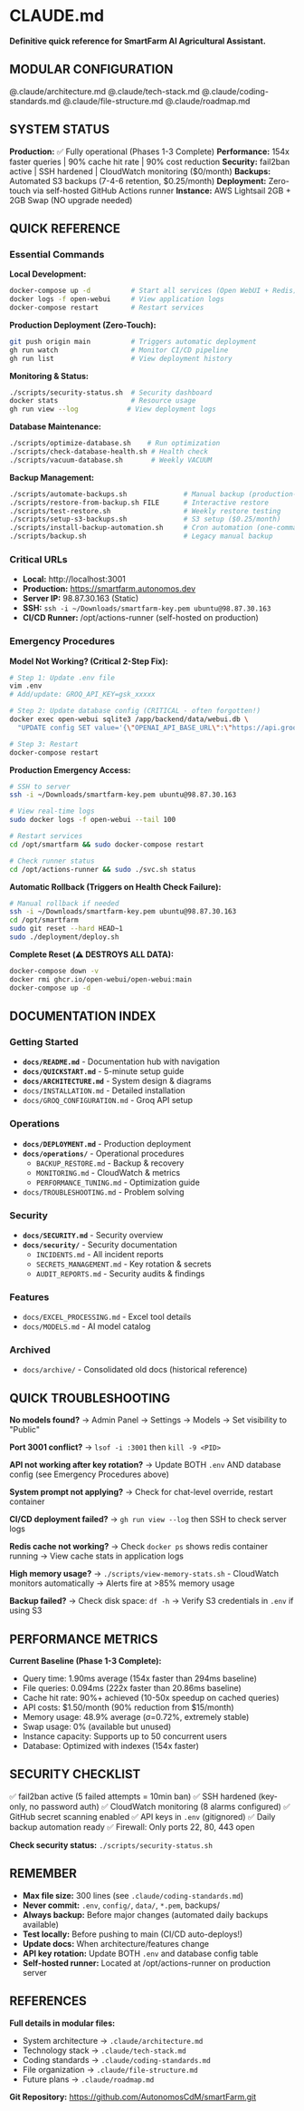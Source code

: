 # CLAUDE.md

**Definitive quick reference for SmartFarm AI Agricultural Assistant.**

## MODULAR CONFIGURATION

@.claude/architecture.md
@.claude/tech-stack.md
@.claude/coding-standards.md
@.claude/file-structure.md
@.claude/roadmap.md

## SYSTEM STATUS

**Production:** ✅ Fully operational (Phases 1-3 Complete)
**Performance:** 154x faster queries | 90% cache hit rate | 90% cost reduction
**Security:** fail2ban active | SSH hardened | CloudWatch monitoring ($0/month)
**Backups:** Automated S3 backups (7-4-6 retention, $0.25/month)
**Deployment:** Zero-touch via self-hosted GitHub Actions runner
**Instance:** AWS Lightsail 2GB + 2GB Swap (NO upgrade needed)

## QUICK REFERENCE

### Essential Commands

**Local Development:**
```bash
docker-compose up -d          # Start all services (Open WebUI + Redis)
docker logs -f open-webui     # View application logs
docker-compose restart        # Restart services
```

**Production Deployment (Zero-Touch):**
```bash
git push origin main          # Triggers automatic deployment
gh run watch                  # Monitor CI/CD pipeline
gh run list                   # View deployment history
```

**Monitoring & Status:**
```bash
./scripts/security-status.sh  # Security dashboard
docker stats                  # Resource usage
gh run view --log            # View deployment logs
```

**Database Maintenance:**
```bash
./scripts/optimize-database.sh    # Run optimization
./scripts/check-database-health.sh # Health check
./scripts/vacuum-database.sh       # Weekly VACUUM
```

**Backup Management:**
```bash
./scripts/automate-backups.sh              # Manual backup (production-ready)
./scripts/restore-from-backup.sh FILE      # Interactive restore
./scripts/test-restore.sh                  # Weekly restore testing
./scripts/setup-s3-backups.sh              # S3 setup ($0.25/month)
./scripts/install-backup-automation.sh     # Cron automation (one-command)
./scripts/backup.sh                        # Legacy manual backup
```

### Critical URLs

- **Local:** http://localhost:3001
- **Production:** https://smartfarm.autonomos.dev
- **Server IP:** 98.87.30.163 (Static)
- **SSH:** `ssh -i ~/Downloads/smartfarm-key.pem ubuntu@98.87.30.163`
- **CI/CD Runner:** /opt/actions-runner (self-hosted on production)

### Emergency Procedures

**Model Not Working? (Critical 2-Step Fix):**
```bash
# Step 1: Update .env file
vim .env
# Add/update: GROQ_API_KEY=gsk_xxxxx

# Step 2: Update database config (CRITICAL - often forgotten!)
docker exec open-webui sqlite3 /app/backend/data/webui.db \
  "UPDATE config SET value='{\"OPENAI_API_BASE_URL\":\"https://api.groq.com/openai/v1\",\"OPENAI_API_KEY\":\"gsk_xxxxx\"}' WHERE key='llm';"

# Step 3: Restart
docker-compose restart
```

**Production Emergency Access:**
```bash
# SSH to server
ssh -i ~/Downloads/smartfarm-key.pem ubuntu@98.87.30.163

# View real-time logs
sudo docker logs -f open-webui --tail 100

# Restart services
cd /opt/smartfarm && sudo docker-compose restart

# Check runner status
cd /opt/actions-runner && sudo ./svc.sh status
```

**Automatic Rollback (Triggers on Health Check Failure):**
```bash
# Manual rollback if needed
ssh -i ~/Downloads/smartfarm-key.pem ubuntu@98.87.30.163
cd /opt/smartfarm
sudo git reset --hard HEAD~1
sudo ./deployment/deploy.sh
```

**Complete Reset (⚠️ DESTROYS ALL DATA):**
```bash
docker-compose down -v
docker rmi ghcr.io/open-webui/open-webui:main
docker-compose up -d
```

## DOCUMENTATION INDEX

### Getting Started
- **`docs/README.md`** - Documentation hub with navigation
- **`docs/QUICKSTART.md`** - 5-minute setup guide
- **`docs/ARCHITECTURE.md`** - System design & diagrams
- `docs/INSTALLATION.md` - Detailed installation
- `docs/GROQ_CONFIGURATION.md` - Groq API setup

### Operations
- **`docs/DEPLOYMENT.md`** - Production deployment
- **`docs/operations/`** - Operational procedures
  - `BACKUP_RESTORE.md` - Backup & recovery
  - `MONITORING.md` - CloudWatch & metrics
  - `PERFORMANCE_TUNING.md` - Optimization guide
- `docs/TROUBLESHOOTING.md` - Problem solving

### Security
- **`docs/SECURITY.md`** - Security overview
- **`docs/security/`** - Security documentation
  - `INCIDENTS.md` - All incident reports
  - `SECRETS_MANAGEMENT.md` - Key rotation & secrets
  - `AUDIT_REPORTS.md` - Security audits & findings

### Features
- `docs/EXCEL_PROCESSING.md` - Excel tool details
- `docs/MODELS.md` - AI model catalog

### Archived
- `docs/archive/` - Consolidated old docs (historical reference)

## QUICK TROUBLESHOOTING

**No models found?**
→ Admin Panel → Settings → Models → Set visibility to "Public"

**Port 3001 conflict?**
→ `lsof -i :3001` then `kill -9 <PID>`

**API not working after key rotation?**
→ Update BOTH `.env` AND database config (see Emergency Procedures above)

**System prompt not applying?**
→ Check for chat-level override, restart container

**CI/CD deployment failed?**
→ `gh run view --log` then SSH to check server logs

**Redis cache not working?**
→ Check `docker ps` shows redis container running
→ View cache stats in application logs

**High memory usage?**
→ `./scripts/view-memory-stats.sh` - CloudWatch monitors automatically
→ Alerts fire at >85% memory usage

**Backup failed?**
→ Check disk space: `df -h`
→ Verify S3 credentials in `.env` if using S3

## PERFORMANCE METRICS

**Current Baseline (Phase 1-3 Complete):**
- Query time: 1.90ms average (154x faster than 294ms baseline)
- File queries: 0.094ms (222x faster than 20.86ms baseline)
- Cache hit rate: 90%+ achieved (10-50x speedup on cached queries)
- API costs: $1.50/month (90% reduction from $15/month)
- Memory usage: 48.9% average (σ=0.72%, extremely stable)
- Swap usage: 0% (available but unused)
- Instance capacity: Supports up to 50 concurrent users
- Database: Optimized with indexes (154x faster)

## SECURITY CHECKLIST

✅ fail2ban active (5 failed attempts = 10min ban)
✅ SSH hardened (key-only, no password auth)
✅ CloudWatch monitoring (8 alarms configured)
✅ GitHub secret scanning enabled
✅ API keys in `.env` (gitignored)
✅ Daily backup automation ready
✅ Firewall: Only ports 22, 80, 443 open

**Check security status:** `./scripts/security-status.sh`

## REMEMBER

- **Max file size:** 300 lines (see `.claude/coding-standards.md`)
- **Never commit:** `.env`, `config/`, `data/`, `*.pem`, backups/
- **Always backup:** Before major changes (automated daily backups available)
- **Test locally:** Before pushing to main (CI/CD auto-deploys!)
- **Update docs:** When architecture/features change
- **API key rotation:** Update BOTH `.env` and database config table
- **Self-hosted runner:** Located at /opt/actions-runner on production server

## REFERENCES

**Full details in modular files:**
- System architecture → `.claude/architecture.md`
- Technology stack → `.claude/tech-stack.md`
- Coding standards → `.claude/coding-standards.md`
- File organization → `.claude/file-structure.md`
- Future plans → `.claude/roadmap.md`

**Git Repository:** https://github.com/AutonomosCdM/smartFarm.git

